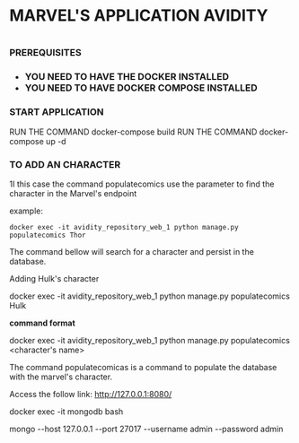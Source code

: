 <h1>MARVEL'S APPLICATION AVIDITY<h1>

<h3>PREREQUISITES<h3>

- YOU NEED TO HAVE THE DOCKER INSTALLED
- YOU NEED TO HAVE DOCKER COMPOSE INSTALLED

<h3>START APPLICATION</h3>

RUN THE COMMAND docker-compose build
RUN THE COMMAND docker-compose up -d

<h3>TO ADD AN CHARACTER</h3>

1I this case the command populatecomics use the parameter to find the character in the Marvel's endpoint

example:

    docker exec -it avidity_repository_web_1 python manage.py populatecomics Thor

The command bellow will search for a character and persist in the database.

Adding Hulk's character

docker exec -it avidity_repository_web_1 python manage.py populatecomics Hulk

<b>command format</b>

docker exec -it avidity_repository_web_1 python manage.py populatecomics <character's name>

The command populatecomicas is a command to populate the database with the marvel's character.

Access the follow link: http://127.0.0.1:8080/

docker exec -it mongodb bash

mongo --host 127.0.0.1 --port 27017 --username admin --password admin


